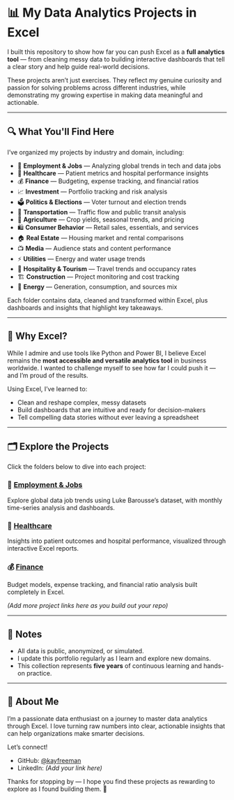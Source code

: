 # 📊 My Data Analytics Projects in Excel
I built this repository to show how far you can push Excel as a **full analytics tool** — from cleaning messy data to building interactive dashboards that tell a clear story and help guide real-world decisions.

These projects aren’t just exercises. They reflect my genuine curiosity and passion for solving problems across different industries, while demonstrating my growing expertise in making data meaningful and actionable.

---

## 🔍 What You'll Find Here

I’ve organized my projects by industry and domain, including:

- 👔 **Employment & Jobs** — Analyzing global trends in tech and data jobs  
- 🏥 **Healthcare** — Patient metrics and hospital performance insights  
- 💰 **Finance** — Budgeting, expense tracking, and financial ratios  
- 📈 **Investment** — Portfolio tracking and risk analysis  
- 🗳️ **Politics & Elections** — Voter turnout and election trends  
- 🚗 **Transportation** — Traffic flow and public transit analysis  
- 🌾 **Agriculture** — Crop yields, seasonal trends, and pricing  
- 🛍️ **Consumer Behavior** — Retail sales, essentials, and services  
- 🏠 **Real Estate** — Housing market and rental comparisons  
- 📺 **Media** — Audience stats and content performance  
- ⚡ **Utilities** — Energy and water usage trends  
- 🏨 **Hospitality & Tourism** — Travel trends and occupancy rates  
- 🏗️ **Construction** — Project monitoring and cost tracking  
- 🔋 **Energy** — Generation, consumption, and sources mix

Each folder contains data, cleaned and transformed within Excel, plus dashboards and insights that highlight key takeaways.

---

## 🚀 Why Excel?

While I admire and use tools like Python and Power BI, I believe Excel remains the **most accessible and versatile analytics tool** in business worldwide. I wanted to challenge myself to see how far I could push it — and I’m proud of the results.

Using Excel, I’ve learned to:

- Clean and reshape complex, messy datasets  
- Build dashboards that are intuitive and ready for decision-makers  
- Tell compelling data stories without ever leaving a spreadsheet  

---

## 🗂️ Explore the Projects

Click the folders below to dive into each project:

### 👔 [Employment & Jobs](./Employment%20&%20Jobs)  
Explore global data job trends using Luke Barousse’s dataset, with monthly time-series analysis and dashboards.

### 🏥 [Healthcare](./Healthcare)  
Insights into patient outcomes and hospital performance, visualized through interactive Excel reports.

### 💰 [Finance](./Finance)  
Budget models, expense tracking, and financial ratio analysis built completely in Excel.

*(Add more project links here as you build out your repo)*

---

## 📌 Notes

- All data is public, anonymized, or simulated.  
- I update this portfolio regularly as I learn and explore new domains.  
- This collection represents **five years** of continuous learning and hands-on practice.

---

## 👋 About Me

I’m a passionate data enthusiast on a journey to master data analytics through Excel. I love turning raw numbers into clear, actionable insights that can help organizations make smarter decisions.

Let’s connect!  
- GitHub: [@kayfreeman](https://github.com/kayfreeman)  
- LinkedIn: *(Add your link here)*

Thanks for stopping by — I hope you find these projects as rewarding to explore as I found building them. 🚀
